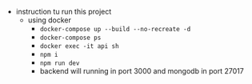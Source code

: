 
 - instruction tu run this project
	 - using docker
		 - `docker-compose up --build --no-recreate -d`
		 - `docker-compose ps`
		 - `docker exec -it api sh`
		 - `npm i`
		 - `npm run dev`
		 - backend will running in port 3000 and mongodb in port 27017

